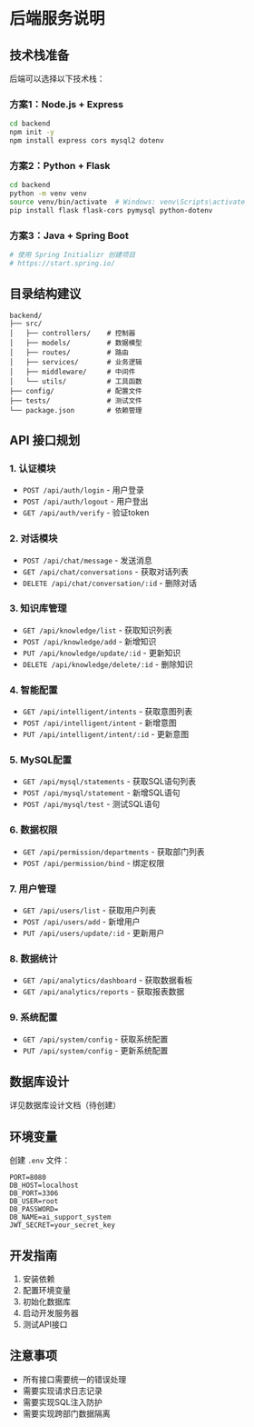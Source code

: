 # 后端服务说明

## 技术栈准备

后端可以选择以下技术栈：

### 方案1：Node.js + Express
```bash
cd backend
npm init -y
npm install express cors mysql2 dotenv
```

### 方案2：Python + Flask
```bash
cd backend
python -m venv venv
source venv/bin/activate  # Windows: venv\Scripts\activate
pip install flask flask-cors pymysql python-dotenv
```

### 方案3：Java + Spring Boot
```bash
# 使用 Spring Initializr 创建项目
# https://start.spring.io/
```

## 目录结构建议

```
backend/
├── src/
│   ├── controllers/    # 控制器
│   ├── models/         # 数据模型
│   ├── routes/         # 路由
│   ├── services/       # 业务逻辑
│   ├── middleware/     # 中间件
│   └── utils/          # 工具函数
├── config/             # 配置文件
├── tests/              # 测试文件
└── package.json        # 依赖管理
```

## API 接口规划

### 1. 认证模块
- `POST /api/auth/login` - 用户登录
- `POST /api/auth/logout` - 用户登出
- `GET /api/auth/verify` - 验证token

### 2. 对话模块
- `POST /api/chat/message` - 发送消息
- `GET /api/chat/conversations` - 获取对话列表
- `DELETE /api/chat/conversation/:id` - 删除对话

### 3. 知识库管理
- `GET /api/knowledge/list` - 获取知识列表
- `POST /api/knowledge/add` - 新增知识
- `PUT /api/knowledge/update/:id` - 更新知识
- `DELETE /api/knowledge/delete/:id` - 删除知识

### 4. 智能配置
- `GET /api/intelligent/intents` - 获取意图列表
- `POST /api/intelligent/intent` - 新增意图
- `PUT /api/intelligent/intent/:id` - 更新意图

### 5. MySQL配置
- `GET /api/mysql/statements` - 获取SQL语句列表
- `POST /api/mysql/statement` - 新增SQL语句
- `POST /api/mysql/test` - 测试SQL语句

### 6. 数据权限
- `GET /api/permission/departments` - 获取部门列表
- `POST /api/permission/bind` - 绑定权限

### 7. 用户管理
- `GET /api/users/list` - 获取用户列表
- `POST /api/users/add` - 新增用户
- `PUT /api/users/update/:id` - 更新用户

### 8. 数据统计
- `GET /api/analytics/dashboard` - 获取数据看板
- `GET /api/analytics/reports` - 获取报表数据

### 9. 系统配置
- `GET /api/system/config` - 获取系统配置
- `PUT /api/system/config` - 更新系统配置

## 数据库设计

详见数据库设计文档（待创建）

## 环境变量

创建 `.env` 文件：
```
PORT=8080
DB_HOST=localhost
DB_PORT=3306
DB_USER=root
DB_PASSWORD=
DB_NAME=ai_support_system
JWT_SECRET=your_secret_key
```

## 开发指南

1. 安装依赖
2. 配置环境变量
3. 初始化数据库
4. 启动开发服务器
5. 测试API接口

## 注意事项

- 所有接口需要统一的错误处理
- 需要实现请求日志记录
- 需要实现SQL注入防护
- 需要实现跨部门数据隔离

